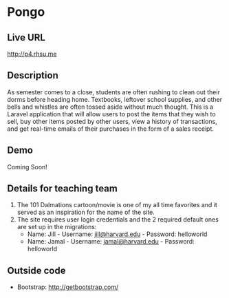 # Pongo

## Live URL
<http://p4.rhsu.me>

## Description
As semester comes to a close, students are often rushing to clean out their dorms before heading home. Textbooks,
leftover school supplies, and other bells and whistles are often tossed aside without much thought. This is a
Laravel application that will allow users to post the items that they wish to sell, buy other items posted by other
users, view a history of transactions, and get real-time emails of their purchases in the form of a sales receipt.

## Demo
Coming Soon!

## Details for teaching team

1. The 101 Dalmations cartoon/movie is one of my all time favorites and it served as an inspiration for the name of
the site.
2. The site requires user login credentials and the 2 required default ones are set up in the migrations:
    - Name: Jill - Username: jill@harvard.edu - Password: helloworld
    - Name: Jamal - Username: jamal@harvard.edu - Password: helloworld

## Outside code
* Bootstrap: http://getbootstrap.com/
